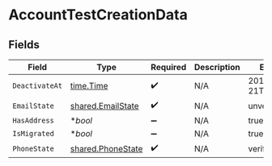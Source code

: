 # AccountTestCreationData


## Fields

| Field                                                  | Type                                                   | Required                                               | Description                                            | Example                                                |
| ------------------------------------------------------ | ------------------------------------------------------ | ------------------------------------------------------ | ------------------------------------------------------ | ------------------------------------------------------ |
| `DeactivateAt`                                         | [time.Time](https://pkg.go.dev/time#Time)              | :heavy_check_mark:                                     | N/A                                                    | 2017-07-21T17:32:28Z                                   |
| `EmailState`                                           | [shared.EmailState](../../models/shared/emailstate.md) | :heavy_check_mark:                                     | N/A                                                    | unverified                                             |
| `HasAddress`                                           | **bool*                                                | :heavy_minus_sign:                                     | N/A                                                    | true                                                   |
| `IsMigrated`                                           | **bool*                                                | :heavy_minus_sign:                                     | N/A                                                    | true                                                   |
| `PhoneState`                                           | [shared.PhoneState](../../models/shared/phonestate.md) | :heavy_check_mark:                                     | N/A                                                    | verified                                               |